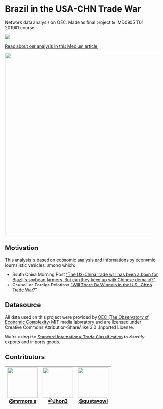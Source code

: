 # Brazil in the USA-CHN Trade War
Network data analysis on OEC. Made as final project to IMD0905 T01 201901 course.

[![](https://colab.research.google.com/assets/colab-badge.svg)](https://colab.research.google.com/drive/191rwt3SrPLAR_wviErCkqeytjYBovwrj)

[Read about our analysis in this Medium article.](https://medium.com/commercial-analysis/brazil-in-the-us-china-trade-cold-war-3653af798e73)

<img src="https://cdn-images-1.medium.com/max/800/1*ofANIaNSbUE1PvDz_HCzSQ.jpeg" width="600"/>

## Motivation

This analysis is based on economic analysis and informations by economic journalistic vehicles, among which: 

- South China Morning Post ["The US-China trade war has been a boon for Brazil's soybean farmers. But can they keep up with Chinese demand?"](https://www.scmp.com/business/companies/article/3010480/us-china-trade-war-has-been-boon-brazils-soybean-farmers-can)
- Council on Foreign Relations ["Will There Be Winners in the U.S.-China Trade War?"](https://www.cfr.org/article/will-there-be-winners-us-china-trade-war)

## Datasource

All data used on this project were provided by [OEC (The Observatory of Economic Complexity)](https://atlas.media.mit.edu/en/) MIT media laboratory and are licensed under Creative Commons Attribution-ShareAlike 3.0 Unported License.

We're using the [Standard International Trade Classification](https://en.wikipedia.org/wiki/Standard_International_Trade_Classification) to classify exports and imports goods.

## Contributors

| <img src="https://avatars1.githubusercontent.com/u/8071409?s=460&v=4" width="100"/><br/> <a href="https://github.com/mrmorais">@mrmorais</a> | <img src="https://avatars3.githubusercontent.com/u/26605942?s=460&v=4" width="100" /><br/> <a href="https://github.com/Jhon3">@Jhon3</a> | <img src="https://avatars3.githubusercontent.com/u/9592870?s=460&v=4" width="100" /><br/> <a href="https://github.com/gustavowl">@gustavowl</a> |
|-|-|-|
